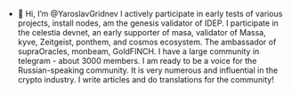 - 👋 Hi, I’m @YaroslavGridnev
I actively participate in early tests of various projects, install nodes, am the genesis validator of IDEP. 
I participate in the celestia devnet, an early supporter of masa, validator of Massa, kyve, Zeitgeist, ponthem, and cosmos ecosystem.
The ambassador of supraOracles, monbeam, GoldFINCH. 
I have a large community in telegram - about 3000 members. 
I am ready to be a voice for the Russian-speaking community. It is very numerous and influential in the crypto industry. 
I write articles and do translations for the community! 


<!---
YaroslavGridnev/YaroslavGridnev is a ✨ special ✨ repository because its `README.md` (this file) appears on your GitHub profile.
You can click the Preview link to take a look at your changes.
--->

